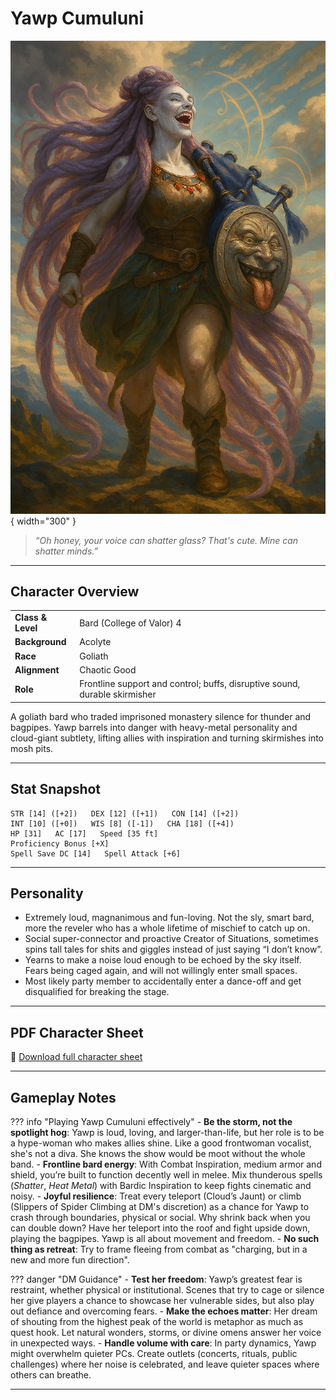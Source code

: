 # Yawp Cumuluni

![Yawp Cumuluni](assets/yawp-cumuluni.png){ width="300" }

> *“Oh honey, your voice can shatter glass? That's cute. Mine can shatter minds.”*

---

## Character Overview

|                   |                                      |
| ----------------- | ------------------------------------ |
| **Class & Level** | Bard (College of Valor) 4           |
| **Background**    | Acolyte                         |
| **Race**          | Goliath                               |
| **Alignment**     | Chaotic Good                          |
| **Role**          | Frontline support and control; buffs, disruptive sound, durable skirmisher                 |

A goliath bard who traded imprisoned monastery silence for thunder and bagpipes. Yawp barrels into danger with heavy-metal personality and cloud-giant subtlety, lifting allies with inspiration and turning skirmishes into mosh pits.

---

## Stat Snapshot

```text
STR [14] ([+2])   DEX [12] ([+1])   CON [14] ([+2])
INT [10] ([+0])   WIS [8] ([-1])   CHA [18] ([+4])
HP [31]   AC [17]   Speed [35 ft]
Proficiency Bonus [+X]
Spell Save DC [14]   Spell Attack [+6]
```

---

## Personality

* Extremely loud, magnanimous and fun-loving. Not the sly, smart bard, more the reveler who has a whole lifetime of mischief to catch up on.
* Social super-connector and proactive Creator of Situations, sometimes spins tall tales for shits and giggles instead of just saying “I don’t know”.
* Yearns to make a noise loud enough to be echoed by the sky itself. Fears being caged again, and will not willingly enter small spaces.
* Most likely party member to accidentally enter a dance-off and get disqualified for breaking the stage.

---

## PDF Character Sheet

📄 [Download full character sheet](assets/yawp-cumuluni.pdf)

---

## Gameplay Notes

??? info "Playing Yawp Cumuluni effectively"
    - **Be the storm, not the spotlight hog**: Yawp is loud, loving, and larger-than-life, but her role is to be a hype-woman who makes allies shine. Like a good frontwoman vocalist, she's not a diva. She knows the show would be moot without the whole band.
    - **Frontline bard energy**: With Combat Inspiration, medium armor and shield, you’re built to function decently well in melee. Mix thunderous spells (*Shatter*, *Heat Metal*) with Bardic Inspiration to keep fights cinematic and noisy.
    - **Joyful resilience**: Treat every teleport (Cloud’s Jaunt) or climb (Slippers of Spider Climbing at DM's discretion) as a chance for Yawp to crash through boundaries, physical or social. Why shrink back when you can double down? Have her teleport into the roof and fight upside down, playing the bagpipes. Yawp is all about movement and freedom.
	- **No such thing as retreat**: Try to frame fleeing from combat as "charging, but in a new and more fun direction". 

??? danger "DM Guidance"
    - **Test her freedom**: Yawp’s greatest fear is restraint, whether physical or institutional. Scenes that try to cage or silence her give players a chance to showcase her vulnerable sides, but also play out defiance and overcoming fears.
    - **Make the echoes matter**: Her dream of shouting from the highest peak of the world is metaphor as much as quest hook. Let natural wonders, storms, or divine omens answer her voice in unexpected ways.
    - **Handle volume with care**: In party dynamics, Yawp might overwhelm quieter PCs. Create outlets (concerts, rituals, public challenges) where her noise is celebrated, and leave quieter spaces where others can breathe.

---
